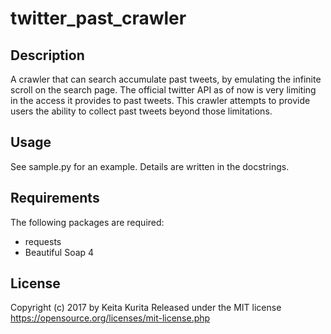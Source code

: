 # twitter_past_crawler
## Description
A crawler that can search accumulate past tweets, by emulating the infinite scroll on the search page.
The official twitter API as of now is very limiting in the access it provides to past tweets. This crawler attempts to provide users the ability to collect past tweets beyond those limitations.

## Usage
See sample.py for an example. Details are written in the docstrings.

## Requirements
The following packages are required:
- requests
- Beautiful Soap 4

## License
Copyright (c) 2017 by Keita Kurita
Released under the MIT license
https://opensource.org/licenses/mit-license.php